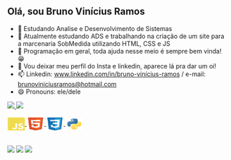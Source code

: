 ## Olá, sou Bruno Vinícius Ramos

- 🔭 Estudando Analise e Desenvolvimento de Sistemas
- 🌱 Atualmente estudando ADS e trabalhando na criação de um site para a marcenaria SobMedida utilizando HTML, CSS e JS
- 🤔 Programação em geral, toda ajuda nesse meio é sempre bem vinda! 😁
- 💬 Vou deixar meu perfil do Insta e linkedin, aparece lá pra dar um oi!
- 📫 Linkedin: www.linkedin.com/in/bruno-vinícius-ramos / e-mail: brunoviniciusramos@hotmail.com
- 😄 Pronouns: ele/dele

<div>
  <a href="https://github.com/brunoramosbie">
    <img height="180em" src="https://github-readme-stats.vercel.app/api?username=brunoramosbie&show_icons=true&theme=dracula&include_all_commits=true&count_private=true"/>
  <img height="180em" src="https://github-readme-stats.vercel.app/api/top-langs/?username=brunoramosbie&layout=compact&langs_count=7&theme=dracula"/>
 </div>
  
  <div style="display: inline_block"><br>
  <img align="center" alt="brunoramosbie-Js" height="30" width="40" src="https://raw.githubusercontent.com/devicons/devicon/master/icons/javascript/javascript-plain.svg">
  <img align="center" alt="brunoramosbie-HTML" height="30" width="40" src="https://raw.githubusercontent.com/devicons/devicon/master/icons/html5/html5-original.svg">
  <img align="center" alt="brunoramosbie-CSS" height="30" width="40" src="https://raw.githubusercontent.com/devicons/devicon/master/icons/css3/css3-original.svg">
  <img align="center" alt="brunoramosbie-Python" height="30" width="40" src="https://raw.githubusercontent.com/devicons/devicon/master/icons/python/python-original.svg">
</div>    
  <br><br>
<div>    
<a href="https://www.instagram.com/brunovrbie/" target="_blank"><img src="https://img.shields.io/badge/-Instagram-%23E4405F?style=for-the-badge&logo=instagram&logoColor=white" target="_blank"></a>
<a href="https://www.twitch.tv/s3umadru6a" target="_blank"><img src="https://img.shields.io/badge/Twitch-9146FF?style=for-the-badge&logo=twitch&logoColor=white" target="_blank"></a>
 <a href = "mailto:contatobrunoviniciusramos@hotmail.com"><img src="https://img.shields.io/badge/-Gmail-%23333?style=for-the-badge&logo=gmail&logoColor=white" target="_blank"></a>
</div>
  

